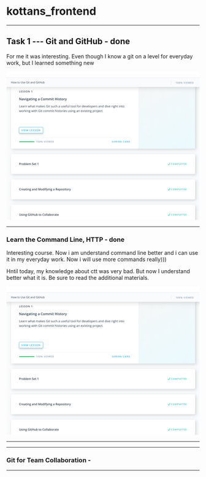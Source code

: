 # kottans_frontend

---

## Task 1 --- Git and GitHub - done

For me it was interesting. Even though I know a git on a level for everyday work, but I learned something new

![Git and GitHub - done](https://github.com/sioniks/kottans_frontend/blob/master/task_1/github.png "Tasks 1")

---

### Learn the Command Line, HTTP - done

Interesting course. Now i am understand command line better and i can use it in my everyday work. Now i will use more commands really)))

Hntil today, my knowledge about ctt was very bad. But now I understand better what it is. Be sure to read the additional materials.

![Learn the Command Line, HTTP - done](https://github.com/sioniks/kottans_frontend/blob/master/task_1/github.png "Tasks 2")

---

---

### Git for Team Collaboration -

<!-- ![Git for Team Collaboration](https://github.com/sioniks/kottans_frontend/blob/master/task_1/github.png "Tasks 3") -->

---

